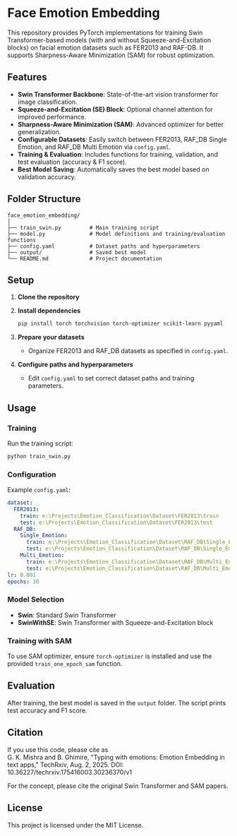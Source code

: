 # Face Emotion Embedding

This repository provides PyTorch implementations for training Swin Transformer-based models (with and without Squeeze-and-Excitation blocks) on facial emotion datasets such as FER2013 and RAF-DB. It supports Sharpness-Aware Minimization (SAM) for robust optimization.

## Features

- **Swin Transformer Backbone**: State-of-the-art vision transformer for image classification.
- **Squeeze-and-Excitation (SE) Block**: Optional channel attention for improved performance.
- **Sharpness-Aware Minimization (SAM)**: Advanced optimizer for better generalization.
- **Configurable Datasets**: Easily switch between FER2013, RAF_DB Single Emotion, and RAF_DB Multi Emotion via `config.yaml`.
- **Training & Evaluation**: Includes functions for training, validation, and test evaluation (accuracy & F1 score).
- **Best Model Saving**: Automatically saves the best model based on validation accuracy.

## Folder Structure

```
face_emotion_embedding/
│
├── train_swin.py         # Main training script
├── model.py              # Model definitions and training/evaluation functions
├── config.yaml           # Dataset paths and hyperparameters
├── output/               # Saved best model
└── README.md             # Project documentation
```

## Setup

1. **Clone the repository**
2. **Install dependencies**
    ```bash
    pip install torch torchvision torch-optimizer scikit-learn pyyaml
    ```

3. **Prepare your datasets**
   - Organize FER2013 and RAF_DB datasets as specified in `config.yaml`.

4. **Configure paths and hyperparameters**
   - Edit `config.yaml` to set correct dataset paths and training parameters.

## Usage

### Training

Run the training script:
```bash
python train_swin.py
```

### Configuration

Example `config.yaml`:
```yaml
dataset:
  FER2013:
    train: e:\Projects\Emotion_Classification\Dataset\FER2013\train
    test: e:\Projects\Emotion_Classification\Dataset\FER2013\test
  RAF_DB:
    Single_Emotion:
      train: e:\Projects\Emotion_Classification\Dataset\RAF_DB\Single_Emotion\train
      test: e:\Projects\Emotion_Classification\Dataset\RAF_DB\Single_Emotion\test
    Multi_Emotion:
      train: e:\Projects\Emotion_Classification\Dataset\RAF_DB\Multi_Emotion\train
      test: e:\Projects\Emotion_Classification\Dataset\RAF_DB\Multi_Emotion\test
lr: 0.001
epochs: 30
```

### Model Selection

- **Swin**: Standard Swin Transformer
- **SwinWithSE**: Swin Transformer with Squeeze-and-Excitation block

### Training with SAM

To use SAM optimizer, ensure `torch-optimizer` is installed and use the provided `train_one_epoch_sam` function.

## Evaluation

After training, the best model is saved in the `output` folder. The script prints test accuracy and F1 score.

## Citation

If you use this code, please cite as  
G. K. Mishra and B. Ghimire, "Typing with emotions: Emotion Embedding in text apps," TechRxiv, Aug. 2, 2025. DOI: 10.36227/techrxiv.175416003.30236370/v1

For the concept, please cite the original Swin Transformer and SAM papers.

## License

This project is licensed under the MIT License.
